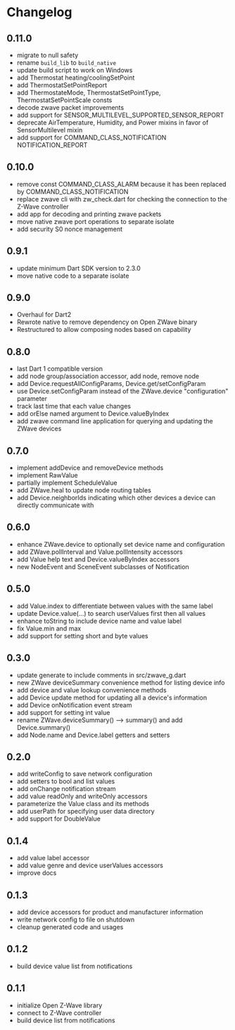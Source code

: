 # Changelog

## 0.11.0
* migrate to null safety
* rename `build_lib` to `build_native`
* update build script to work on Windows
* add Thermostat heating/coolingSetPoint
* add ThermostatSetPointReport
* add ThermostateMode, ThermostatSetPointType, ThermostatSetPointScale consts
* decode zwave packet improvements
* add support for SENSOR_MULTILEVEL_SUPPORTED_SENSOR_REPORT
* deprecate AirTemperature, Humidity, and Power mixins in favor of SensorMultilevel mixin
* add support for COMMAND_CLASS_NOTIFICATION NOTIFICATION_REPORT

## 0.10.0
* remove const COMMAND_CLASS_ALARM because it has been replaced by COMMAND_CLASS_NOTIFICATION
* replace zwave cli with zw_check.dart for checking the connection to the Z-Wave controller
* add app for decoding and printing zwave packets
* move native zwave port operations to separate isolate
* add security S0 nonce management

## 0.9.1
* update minimum Dart SDK version to 2.3.0
* move native code to a separate isolate

## 0.9.0
* Overhaul for Dart2
* Rewrote native to remove dependency on Open ZWave binary
* Restructured to allow composing nodes based on capability

## 0.8.0
* last Dart 1 compatible version
* add node group/association accessor, add node, remove node
* add Device.requestAllConfigParams, Device.get/setConfigParam
* use Device.setConfigParam
    instead of the ZWave.device "configuration" parameter
* track last time that each value changes
* add orElse named argument to Device.valueByIndex
* add zwave command line application 
  for querying and updating the ZWave devices

## 0.7.0
* implement addDevice and removeDevice methods
* implement RawValue
* partially implement ScheduleValue
* add ZWave.heal to update node routing tables
* add Device.neighborIds indicating which other devices a device can directly communicate with

## 0.6.0
* enhance ZWave.device to optionally set device name and configuration
* add ZWave.pollInterval and Value.pollIntensity accessors
* add Value help text and Device.valueByIndex accessors
* new NodeEvent and SceneEvent subclasses of Notification

## 0.5.0
* add Value.index to differentiate between values with the same label
* update Device.value(...) to search userValues first then all values
* enhance toString to include device name and value label
* fix Value.min and max
* add support for setting short and byte values

## 0.3.0
* update generate to include comments in src/zwave_g.dart
* new ZWave deviceSummary convenience method for listing device info
* add device and value lookup convenience methods
* add Device update method for updating all a device's information
* add Device onNotification event stream
* add support for setting int value
* rename ZWave.deviceSummary() --> summary() and add Device.summary()
* add Node.name and Device.label getters and setters

## 0.2.0
* add writeConfig to save network configuration
* add setters to bool and list values
* add onChange notification stream
* add value readOnly and writeOnly accessors
* parameterize the Value class and its methods
* add userPath for specifying user data directory
* add support for DoubleValue

## 0.1.4
* add value label accessor
* add value genre and device userValues accessors
* improve docs

## 0.1.3
* add device accessors for product and manufacturer information
* write network config to file on shutdown
* cleanup generated code and usages

## 0.1.2
* build device value list from notifications

## 0.1.1
* initialize Open Z-Wave library
* connect to Z-Wave controller
* build device list from notifications
